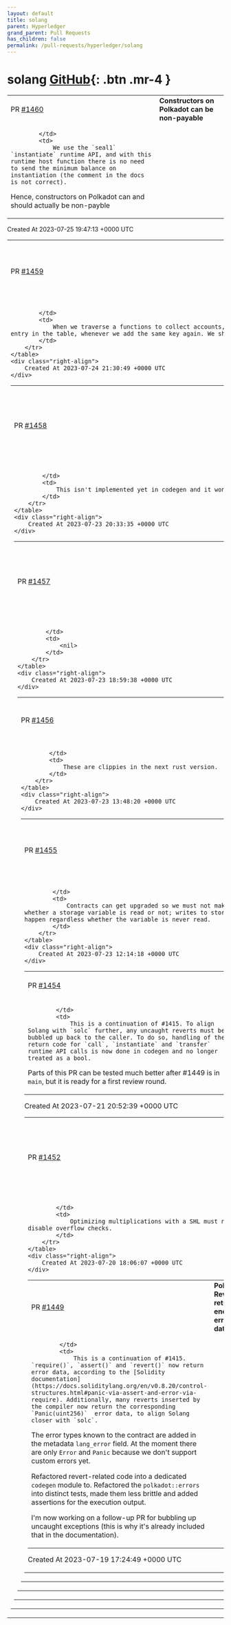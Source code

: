 ```yaml
---
layout: default
title: solang
parent: Hyperledger
grand_parent: Pull Requests
has_children: false
permalink: /pull-requests/hyperledger/solang
---
```


# solang <span class="fs-3 right-align">[GitHub](https://github.com/hyperledger/solang){: .btn .mr-4 }</span>


<div>
    <table>
        <tr>
            <td>
                PR <a href="https://github.com/hyperledger/solang/pull/1460" class=".btn">#1460</a>
            </td>
            <td>
                <b>
                    Constructors on Polkadot can be non-payable
                </b>
            </td>
        </tr>
        <tr>
            <td>
                
            </td>
            <td>
                We use the `seal1` `instantiate` runtime API, and with this runtime host function there is no need to send the minimum balance on instantiation (the comment in the docs is not correct).

Hence, constructors on Polkadot can and should actually be non-payble
            </td>
        </tr>
    </table>
    <div class="right-align">
        Created At 2023-07-25 19:47:13 +0000 UTC
    </div>
</div>

<div>
    <table>
        <tr>
            <td>
                PR <a href="https://github.com/hyperledger/solang/pull/1459" class=".btn">#1459</a>
            </td>
            <td>
                <b>
                    Do not overwrite accounts' signer and writer flags
                </b>
            </td>
        </tr>
        <tr>
            <td>
                
            </td>
            <td>
                When we traverse a functions to collect accounts, we may add the same account multiple times. IndexMap overwrites the entry in the table, whenever we add the same key again. We should not overwrite the writer and signer flags, however.
            </td>
        </tr>
    </table>
    <div class="right-align">
        Created At 2023-07-24 21:30:49 +0000 UTC
    </div>
</div>

<div>
    <table>
        <tr>
            <td>
                PR <a href="https://github.com/hyperledger/solang/pull/1458" class=".btn">#1458</a>
            </td>
            <td>
                <b>
                    Polkadot does not yet support catching Panics or custom errors
                </b>
            </td>
        </tr>
        <tr>
            <td>
                
            </td>
            <td>
                This isn't implemented yet in codegen and it won't make it into the July release (planned for August).
            </td>
        </tr>
    </table>
    <div class="right-align">
        Created At 2023-07-23 20:33:35 +0000 UTC
    </div>
</div>

<div>
    <table>
        <tr>
            <td>
                PR <a href="https://github.com/hyperledger/solang/pull/1457" class=".btn">#1457</a>
            </td>
            <td>
                <b>
                    Bugfix: External functions read their variable if they are called
                </b>
            </td>
        </tr>
        <tr>
            <td>
                
            </td>
            <td>
                <nil>
            </td>
        </tr>
    </table>
    <div class="right-align">
        Created At 2023-07-23 18:59:38 +0000 UTC
    </div>
</div>

<div>
    <table>
        <tr>
            <td>
                PR <a href="https://github.com/hyperledger/solang/pull/1456" class=".btn">#1456</a>
            </td>
            <td>
                <b>
                    Remove unnecessary .into_iter() and raw string
                </b>
            </td>
        </tr>
        <tr>
            <td>
                
            </td>
            <td>
                These are clippies in the next rust version.
            </td>
        </tr>
    </table>
    <div class="right-align">
        Created At 2023-07-23 13:48:20 +0000 UTC
    </div>
</div>

<div>
    <table>
        <tr>
            <td>
                PR <a href="https://github.com/hyperledger/solang/pull/1455" class=".btn">#1455</a>
            </td>
            <td>
                <b>
                    Bugfix: Do not make assumptions about storage variable reads
                </b>
            </td>
        </tr>
        <tr>
            <td>
                
            </td>
            <td>
                Contracts can get upgraded so we must not make any assumptions whether a storage variable is read or not; writes to storage variables must happen regardless whether the variable is never read.
            </td>
        </tr>
    </table>
    <div class="right-align">
        Created At 2023-07-23 12:14:18 +0000 UTC
    </div>
</div>

<div>
    <table>
        <tr>
            <td>
                PR <a href="https://github.com/hyperledger/solang/pull/1454" class=".btn">#1454</a>
            </td>
            <td>
                <b>
                    Polkadot: Bubble up reverts
                </b>
            </td>
        </tr>
        <tr>
            <td>
                
            </td>
            <td>
                This is a continuation of #1415. To align Solang with `solc` further, any uncaught reverts must be bubbled up back to the caller. To do so, handling of the return code for `call`, `instantiate` and `transfer` runtime API calls is now done in codegen and no longer treated as a bool.

Parts of this PR can be tested much better after #1449 is in `main`, but it is ready for a first review round.
            </td>
        </tr>
    </table>
    <div class="right-align">
        Created At 2023-07-21 20:52:39 +0000 UTC
    </div>
</div>

<div>
    <table>
        <tr>
            <td>
                PR <a href="https://github.com/hyperledger/solang/pull/1452" class=".btn">#1452</a>
            </td>
            <td>
                <b>
                    Bugfix: Strength reduce must not optimize mul into shl if overflow
                </b>
            </td>
        </tr>
        <tr>
            <td>
                
            </td>
            <td>
                Optimizing multiplications with a SHL must not disable overflow checks.
            </td>
        </tr>
    </table>
    <div class="right-align">
        Created At 2023-07-20 18:06:07 +0000 UTC
    </div>
</div>

<div>
    <table>
        <tr>
            <td>
                PR <a href="https://github.com/hyperledger/solang/pull/1449" class=".btn">#1449</a>
            </td>
            <td>
                <b>
                    Polkadot: Reverts return encoded error data
                </b>
            </td>
        </tr>
        <tr>
            <td>
                
            </td>
            <td>
                This is a continuation of #1415. `require()`, `assert()` and `revert()` now return error data, according to the [Solidity documentation](https://docs.soliditylang.org/en/v0.8.20/control-structures.html#panic-via-assert-and-error-via-require). Additionally, many reverts inserted by the compiler now return the corresponding `Panic(uint256)`  error data, to align Solang closer with `solc`.

The error types known to the contract are added in the metadata `lang_error` field. At the moment there are only `Error` and `Panic` because we don't support custom errors yet.

Refactored revert-related code into a dedicated `codegen` module to. Refactored the `polkadot::errors` into distinct tests, made them less brittle and added assertions for the execution output.

I'm now working on a follow-up PR for bubbling up uncaught exceptions (this is why it's already included that in the documentation).
            </td>
        </tr>
    </table>
    <div class="right-align">
        Created At 2023-07-19 17:24:49 +0000 UTC
    </div>
</div>


